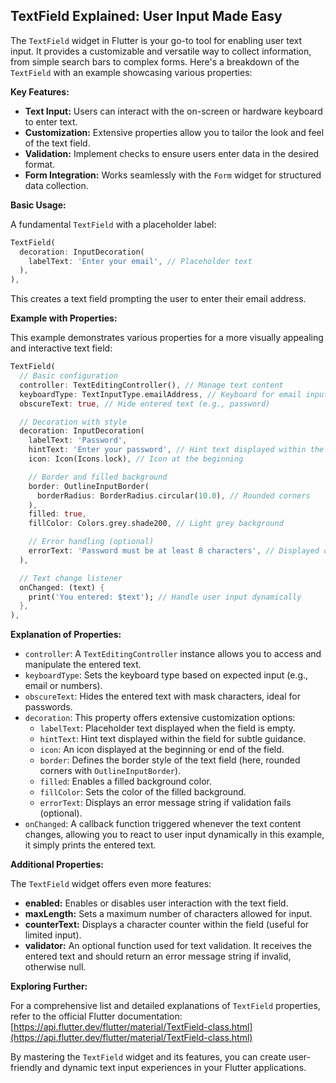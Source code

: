 ## TextField Explained: User Input Made Easy

The `TextField` widget in Flutter is your go-to tool for enabling user text input. It provides a customizable and versatile way to collect information, from simple search bars to complex forms. Here's a breakdown of the `TextField` with an example showcasing various properties:

**Key Features:**

* **Text Input:** Users can interact with the on-screen or hardware keyboard to enter text.
* **Customization:** Extensive properties allow you to tailor the look and feel of the text field.
* **Validation:** Implement checks to ensure users enter data in the desired format.
* **Form Integration:** Works seamlessly with the `Form` widget for structured data collection.

**Basic Usage:**

A fundamental `TextField` with a placeholder label:

```dart
TextField(
  decoration: InputDecoration(
    labelText: 'Enter your email', // Placeholder text
  ),
),
```

This creates a text field prompting the user to enter their email address.

**Example with Properties:**

This example demonstrates various properties for a more visually appealing and interactive text field:

```dart
TextField(
  // Basic configuration
  controller: TextEditingController(), // Manage text content
  keyboardType: TextInputType.emailAddress, // Keyboard for email input
  obscureText: true, // Hide entered text (e.g., password)

  // Decoration with style
  decoration: InputDecoration(
    labelText: 'Password',
    hintText: 'Enter your password', // Hint text displayed within the field
    icon: Icon(Icons.lock), // Icon at the beginning

    // Border and filled background
    border: OutlineInputBorder(
      borderRadius: BorderRadius.circular(10.0), // Rounded corners
    ),
    filled: true,
    fillColor: Colors.grey.shade200, // Light grey background

    // Error handling (optional)
    errorText: 'Password must be at least 8 characters', // Displayed on error
  ),

  // Text change listener
  onChanged: (text) {
    print('You entered: $text'); // Handle user input dynamically
  },
),
```

**Explanation of Properties:**

* `controller`: A `TextEditingController` instance allows you to access and manipulate the entered text.
* `keyboardType`: Sets the keyboard type based on expected input (e.g., email or numbers).
* `obscureText`: Hides the entered text with mask characters, ideal for passwords.
* `decoration`: This property offers extensive customization options:
    * `labelText`: Placeholder text displayed when the field is empty.
    * `hintText`: Hint text displayed within the field for subtle guidance.
    * `icon`: An icon displayed at the beginning or end of the field.
    * `border`: Defines the border style of the text field (here, rounded corners with `OutlineInputBorder`).
    * `filled`: Enables a filled background color.
    * `fillColor`: Sets the color of the filled background.
    * `errorText`: Displays an error message string if validation fails (optional).
* `onChanged`: A callback function triggered whenever the text content changes, allowing you to react to user input dynamically in this example, it simply prints the entered text.

**Additional Properties:**

The `TextField` widget offers even more features:

* **enabled:** Enables or disables user interaction with the text field.
* **maxLength:** Sets a maximum number of characters allowed for input.
* **counterText:** Displays a character counter within the field (useful for limited input).
* **validator:** An optional function used for text validation. It receives the entered text and should return an error message string if invalid, otherwise null.

**Exploring Further:**

For a comprehensive list and detailed explanations of `TextField` properties, refer to the official Flutter documentation: [https://api.flutter.dev/flutter/material/TextField-class.html](https://api.flutter.dev/flutter/material/TextField-class.html)

By mastering the `TextField` widget and its features, you can create user-friendly and dynamic text input experiences in your Flutter applications.